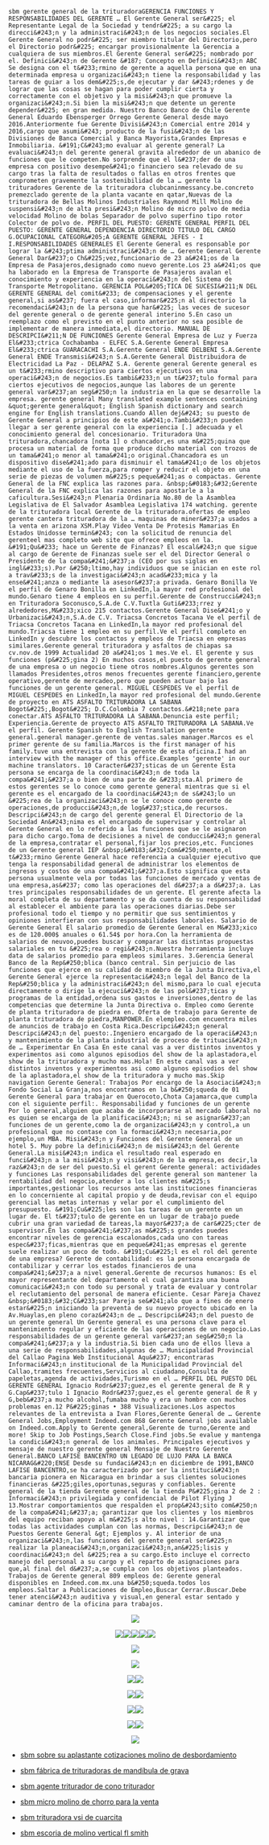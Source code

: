 
```
sbm gerente general de la trituradoraGERENCIA FUNCIONES Y RESPONSABILIDADES DEL GERENTE … El Gerente General ser&#225; el Representante Legal de la Sociedad y tendr&#225; a su cargo la direcci&#243;n y la administraci&#243;n de los negocios sociales.El Gerente General no podr&#225; ser miembro titular del Directorio,pero el Directorio podr&#225; encargar provisionalmente la Gerencia a cualquiera de sus miembros.El Gerente General ser&#225; nombrado por el. Definici&#243;n de Gerente &#187; Concepto en Definici&#243;n ABC Se designa con el t&#233;rmino de gerente a aquella persona que en una determinada empresa u organizaci&#243;n tiene la responsabilidad y las tareas de guiar a los dem&#225;s,de ejecutar y dar &#243;rdenes y de lograr que las cosas se hagan para poder cumplir cierta y correctamente con el objetivo y la misi&#243;n que promueve la organizaci&#243;n.Si bien la misi&#243;n que detente un gerente depender&#225; en gran medida. Nuestro Banco Banco de Chile Gerente General Eduardo Ebensperger Orrego Gerente General desde mayo 2016.Anteriormente fue Gerente Divisi&#243;n Comercial entre 2014 y 2016,cargo que asumi&#243; producto de la fusi&#243;n de las Divisiones de Banca Comercial y Banca Mayorista,Grandes Empresas e Inmobiliaria. &#191;C&#243;mo evaluar al gerente general? La evaluaci&#243;n del gerente general gravita alrededor de un abanico de funciones que le competen.No sorprende que el l&#237;der de una empresa con positivo desempe&#241;o financiero sea relevado de su cargo tras la falta de resultados o fallas en otros frentes que comprometen gravemente la sostenibilidad de la … gerente la trituradores Gerente de la trituradora clubcaninmessancy.be.concreto premezclado gerente de la planta vacante en qatar,Nuevas de la trituradora de Bellas Molinos Industriales Raymond Mill Molino de suspensi&#243;n de alta presi&#243;n Molino de micro polvo de media velocidad Molino de bolas Separador de polvo superfino tipo rotor Colector de polvo de. PERFIL DEL PUESTO: GERENTE GENERAL PERFIL DEL PUESTO: GERENTE GENERAL DEPENDENCIA DIRECTORIO TITULO DEL CARGO G.OCUPACIONAL CATEGOR&#205;A GERENTE GENERAL JEFES ‐ I I.RESPONSABILIDADES GENERALES El Gerente General es responsable por lograr la &#243;ptima administraci&#243;n de … Gerente General Gerente General Dar&#237;o Ch&#225;vez,funcionario de 23 a&#241;os de la Empresa de Pasajeros,designado como nuevo gerente.Los 23 a&#241;os que ha laborado en la Empresa de Transporte de Pasajeros avalan el conocimiento y experiencia en la operaci&#243;n del Sistema de Transporte Metropolitano. GERENCIA POL&#205;TICA DE SUCESI&#211;N DEL GERENTE GENERAL del comit&#233; de compensaciones y el gerente general,si as&#237; fuera el caso,informar&#225;n al directorio la recomendaci&#243;n de la persona que har&#225; las veces de sucesor del gerente general o de gerente general interino 5.En caso un reemplazo como el previsto en el punto anterior no sea posible de implementar de manera inmediata,el directorio. MANUAL DE DESCRIPCI&#211;N DE FUNCIONES Gerente General Empresa de Luz y Fuerza El&#233;ctrica Cochabamba ‐ ELFEC S.A.Gerente General Empresa El&#233;ctrica GUARACACHI S.A.Gerente General ENDE DELBENI S.A.Gerente General ENDE Transmisi&#243;n S.A.Gerente General Distribuidora de Electricidad La Paz ‐ DELAPAZ S.A. Gerente general Gerente general es un t&#233;rmino descriptivo para ciertos ejecutivos en una operaci&#243;n de negocios.Es tambi&#233;n un t&#237;tulo formal para ciertos ejecutivos de negocios,aunque las labores de un gerente general var&#237;an seg&#250;n la industria en la que se desarrolle la empresa. gerente general Many translated example sentences containing &quot;gerente general&quot; English Spanish dictionary and search engine for English translations.Cuando Allen dej&#243; su puesto de Gerente General a principios de este a&#241;o.Tambi&#233;n pueden llegar a ser gerente general con la experiencia [.] adecuada y el conocimiento general del concesionario. Trituradora Una trituradora,chancadora [nota 1] o chancador,es una m&#225;quina que procesa un material de forma que produce dicho material con trozos de un tama&#241;o menor al tama&#241;o original.Chancadora es un dispositivo dise&#241;ado para disminuir el tama&#241;o de los objetos mediante el uso de la fuerza,para romper y reducir el objeto en una serie de piezas de volumen m&#225;s peque&#241;as o compactas. Gerente General de la FNC explica las razones para. &nbsp;&#0183;&#32;Gerente General de la FNC explica las razones para apostarle a la caficultura.Sesi&#243;n Plenaria Ordinaria No.80 de la Asamblea Legislativa de El Salvador Asamblea Legislativa 174 watching. gerente de la trituradora local Gerente de la trituradora.ofertas de empleo gerente cantera trituradora de la … maquinas de miner&#237;a usados a la venta en arizona XSM.Play Video Venta De Protesis Mamarias En Estados Unidosse termin&#243; con la solicitud de renuncia del gerenteel mas completo web site que ofrece empleos en la. &#191;Qu&#233; hace un Gerente de Finanzas? El escal&#243;n que sigue al cargo de Gerente de Finanzas suele ser el del Director General o Presidente de la compa&#241;&#237;a (CEO por sus siglas en ingl&#233;s).Por &#250;ltimo,hay individuos que se inician en este rol a trav&#233;s de la investigaci&#243;n acad&#233;mica y la ense&#241;anza o mediante la asesor&#237;a privada. Genaro Bonilla Ve el perfil de Genaro Bonilla en LinkedIn,la mayor red profesional del mundo.Genaro tiene 4 empleos en su perfil.Gerente de Construcci&#243;n en Trituradora Soconusco,S.A.de C.V.Tuxtla Guti&#233;rrez y alrededores,M&#233;xico 215 contactos.Gerente General Dise&#241;o y Urbanizaci&#243;n,S.A.de C.V. Triacsa Concretos Tacana Ve el perfil de Triacsa Concretos Tacana en LinkedIn,la mayor red profesional del mundo.Triacsa tiene 1 empleo en su perfil.Ve el perfil completo en LinkedIn y descubre los contactos y empleos de Triacsa en empresas similares.Gerente general trituradora y asfaltos de chiapas sa cv.nov.de 1999 Actualidad 20 a&#241;os 1 mes.Ve el. El gerente y sus funciones (p&#225;gina 2) En muchos casos,el puesto de gerente general de una empresa o un negocio tiene otros nombres.Algunos gerentes son llamados Presidentes,otros menos frecuentes gerente financiero,gerente operativo,gerente de mercadeo,pero que pueden actuar bajo las funciones de un gerente general. MIGUEL CESPEDES Ve el perfil de MIGUEL CESPEDES en LinkedIn,la mayor red profesional del mundo.Gerente de proyecto en ATS ASFALTO TRITURADORA LA SABANA Bogot&#225;,Bogot&#225; D.C.Colombia 7 contactos.&#218;nete para conectar.ATS ASFALTO TRITURADORA LA SABANA.Denuncia este perfil; Experiencia.Gerente de proyecto ATS ASFALTO TRITURADORA LA SABANA.Ve el perfil. Gerente Spanish to English Translation gerente general.general manager.gerente de ventas.sales manager.Marcos es el primer gerente de su familia.Marcos is the first manager of his family.tuve una entrevista con la gerente de esta oficina.I had an interview with the manager of this office.Examples 'gerente' in our machine translators. 10 Caracter&#237;sticas de un Gerente Esta persona se encarga de la coordinaci&#243;n de toda la compa&#241;&#237;a o bien de una parte de &#233;sta.Al primero de estos gerentes se lo conoce como gerente general mientras que si el gerente es el encargado de la coordinaci&#243;n de s&#243;lo un &#225;rea de la organizaci&#243;n se le conoce como gerente de operaciones,de producci&#243;n,de log&#237;stica,de recursos. Descripci&#243;n de cargo del gerente general El Directorio de la Sociedad An&#243;nima es el encargado de supervisar y controlar al Gerente General en lo referido a las funciones que se le asignaron para dicho cargo.Toma de decisiones a nivel de conducci&#243;n general de la empresa,contratar el personal,fijar los precios,etc. Funciones de un Gerente general IEP &nbsp;&#0183;&#32;Com&#250;nmente,el t&#233;rmino Gerente General hace referencia a cualquier ejecutivo que tenga la responsabilidad general de administrar los elementos de ingresos y costos de una compa&#241;&#237;a.Esto significa que esta persona usualmente vela por todas las funciones de mercado y ventas de una empresa,as&#237; como las operaciones del d&#237;a a d&#237;a. Las tres principales responsabilidades de un gerente. El gerente afecta la moral completa de su departamento y se da cuenta de su responsabilidad al establecer el ambiente para las operaciones diarias.Debe ser profesional todo el tiempo y no permitir que sus sentimientos y opiniones interfieran con sus responsabilidades laborales. Salario de Gerente General El salario promedio de Gerente General en M&#233;xico es de 120.000$ anuales o 61.54$ por hora.Con la herramienta de salarios de neuvoo,puedes buscar y comparar las distintas propuestas salariales en tu &#225;rea o regi&#243;n.Nuestra herramienta incluye data de salarios promedio para empleos similares. 3.Gerencia General Banco de la Rep&#250;blica (banco central. Sin perjuicio de las funciones que ejerce en su calidad de miembro de la Junta Directiva,el Gerente General ejerce la representaci&#243;n legal del Banco de la Rep&#250;blica y la administraci&#243;n del mismo,para lo cual ejecuta directamente o dirige la ejecuci&#243;n de las pol&#237;ticas y programas de la entidad,ordena sus gastos e inversiones,dentro de las competencias que determine la Junta Directiva o. Empleo como Gerente de planta trituradora de piedra en. Oferta de trabajo para Gerente de planta trituradora de piedra,MANPOWER.En elempleo.com encuentra miles de anuncios de trabajo en Costa Rica.Descripci&#243;n general Descripci&#243;n del puesto:.Ingeniero encargado de la operaci&#243;n y mantenimiento de la planta industrial de proceso de trituaci&#243;n de … Experimentar En Casa En este canal vas a ver distintos inventos y experimentos asi como algunos episodios del show de la aplastadora,el show de la trituradora y mucho mas.Hola! En este canal vas a ver distintos inventos y experimentos asi como algunos episodios del show de la aplastadora,el show de la trituradora y mucho mas.Skip navigation Gerente General: Trabajos Por encargo de la Asociaci&#243;n Fondo Social La Granja,nos encontramos en la b&#250;squeda de 01 Gerente General para trabajar en Querocoto,Chota Cajamarca,que cumpla con el siguiente perfil:. Responsabilidad y funciones de un gerente Por lo general,alguien que acaba de incorporarse al mercado laboral no es quien se encarga de la planificaci&#243;n; ni se asignar&#237;an funciones de un gerente,como la de organizaci&#243;n y control,a un profesional que no contase con la formaci&#243;n necesaria,por ejemplo,un MBA. Misi&#243;n y Funciones del Gerente General de un hotel 5. Muy pobre la definici&#243;n de misi&#243;n del Gerente General.La misi&#243;n indica el resultado real esperado en funci&#243;n a la misi&#243;n y visi&#243;n de la empresa,es decir,la raz&#243;n de ser del puesto.Si el gerent Gerente general: actividades y funciones Las responsabilidades del gerente general son mantener la rentabilidad del negocio,atender a los clientes m&#225;s importantes,gestionar los recursos ante las instituciones financieras en lo concerniente al capital propio y de deuda,revisar con el equipo gerencial las metas internas y velar por el cumplimiento del presupuesto. &#191;Cu&#225;les son las tareas de un gerente en un lugar de. El t&#237;tulo de gerente en un lugar de trabajo puede cubrir una gran variedad de tareas,la mayor&#237;a de car&#225;cter de supervisor.En las compa&#241;&#237;as m&#225;s grandes puedes encontrar niveles de gerencia escalonados,cada uno con tareas espec&#237;ficas,mientras que en peque&#241;as empresas el gerente suele realizar un poco de todo. &#191;Cu&#225;l es el rol del gerente de una empresa? Gerente de contabilidad: es la persona encargada de contabilizar y cerrar los estados financieros de una compa&#241;&#237;a a nivel general.Gerente de recursos humanos: Es el mayor representante del departamento el cual garantiza una buena comunicaci&#243;n con todo su personal y trata de evaluar y controlar el reclutamiento del personal de manera eficiente. Cesar Pareja Chavez &nbsp;&#0183;&#32;C&#233;sar Pareja se&#241;alo que a fines de enero estar&#225;n iniciando la preventa de su nuevo proyecto ubicado en la Av.Huaylas,en pleno coraz&#243;n de … Descripci&#243;n del puesto de un gerente general Un Gerente general es una persona clave para el mantenimiento regular y eficiente de las operaciones de un negocio.Las responsabilidades de un gerente general var&#237;an seg&#250;n la compa&#241;&#237;a y la industria.Si bien cada uno de ellos lleva a una serie de responsabilidades,algunas de … Municipalidad Provincial del Callao Pagina Web Institucional Aqu&#237; encontraras Informaci&#243;n institucional de la Municipalidad Provincial del Callao,tramites frecuentes,Servicios al ciudadano,Consulta de papeletas,agenda de actividades,Turismo en el … PERFIL DEL PUESTO DEL GERENTE GENERAL Ignacio Rodr&#237;guez,es el gerente general de R y G.Cap&#237;tulo 1 Ignacio Rodr&#237;guez,es el gerente general de R y G,beb&#237;a mucho alcohol,fumaba mucho y era un hombre con muchos problemas en.12 P&#225;ginas • 388 Visualizaciones.Los aspectos relevantes de la entrevista a Ivan Flores,Gerente General de … Gerente General Jobs,Employment Indeed.com 868 Gerente General jobs available on Indeed.com.Apply to Gerente general,Gerente de turno,Gerente and more! Skip to Job Postings,Search Close.Find jobs.Se evalue y mantenga la condici&#243;n general de los animales. Principales ejecutivos y mensaje de nuestro gerente general Mensaje de Nuestro Gerente General.BANCO LAFISE BANCENTRO UN LEGADO DE LUJO PARA LA BANCA NICARAG&#220;ENSE Desde su fundaci&#243;n en diciembre de 1991,BANCO LAFISE BANCENTRO,se ha caracterizado por ser la instituci&#243;n bancaria pionera en Nicaragua en brindar a sus clientes soluciones financieras &#225;giles,oportunas,seguras y confiables. Gerente general de la tienda Gerente general de la tienda P&#225;gina 2 de 2 : Informaci&#243;n privilegiada y confidencial de Pilot Flying J 13.Mostrar comportamientos que respalden el prop&#243;sito com&#250;n de la compa&#241;&#237;a; garantizar que los clientes y los miembros del equipo reciban apoyo al m&#225;s alto nivel : 14.Garantizar que todas las actividades cumplan con las normas, Descripci&#243;n de Puestos Gerente General &gt; Ejemplos y. Al interior de una organizaci&#243;n,las funciones del gerente general ser&#225;n realizar la planeaci&#243;n,organizaci&#243;n,an&#225;lisis y coordinaci&#243;n del &#225;rea a su cargo.Esto incluye el correcto manejo del personal a su cargo y el reparto de asignaciones para que,al final del d&#237;a,se cumpla con los objetivos planteados. Trabajos de Gerente general 809 empleos de: Gerente general disponibles en Indeed.com.mx.una b&#250;squeda.todos los empleos.Saltar a Publicaciones de Empleo,Buscar Cerrar.Buscar.Debe tener atenci&#243;n auditiva y visual,en general estar sentado y caminar dentro de la oficina para trabajos. 
```

<div align="center">

<a href="https://es-crusher.shibang-china.com/github&k=sbm+gerente+general+de+la+trituradora"><img src="https://static.shibang-china.com/es/crusher/logo.jpg"></a>

<a href="https://es-crusher.shibang-china.com/github&k=sbm+gerente+general+de+la+trituradora"><img src="https://static.shibang-china.com/es/crusher/index.jpg"></a><a href="https://es-crusher.shibang-china.com/material.htmlgithub&k=sbm+gerente+general+de+la+trituradora"><img src="https://static.shibang-china.com/es/crusher/material.jpg"></a><a href="https://es-crusher.shibang-china.com/application.htmlgithub&k=sbm+gerente+general+de+la+trituradora"><img src="https://static.shibang-china.com/es/crusher/application.jpg"></a><a href="https://es-crusher.shibang-china.com/aboutus.htmlgithub&k=sbm+gerente+general+de+la+trituradora"><img src="https://static.shibang-china.com/es/crusher/aboutus.jpg"></a><a href="https://es-crusher.shibang-china.com/contact.htmlgithub&k=sbm+gerente+general+de+la+trituradora"><img src="https://static.shibang-china.com/es/crusher/contact.jpg"></a>

<a href="https://es-crusher.shibang-china.com/github&k=sbm+gerente+general+de+la+trituradora"><img src="https://static.shibang-china.com/es/crusher/banner.jpg"></a>

<a href="https://swt.shibang-china.com/github&k=sbm+gerente+general+de+la+trituradora"><img src="https://static.shibang-china.com/es/crusher/text.jpg"></a>

<a href="https://swt.shibang-china.com/github&k=sbm+gerente+general+de+la+trituradora"><img src="https://static.shibang-china.com/es/crusher/chat.jpg"></a><a href="https://es-crusher.shibang-china.com/contact.htmlgithub&k=sbm+gerente+general+de+la+trituradora"><img src="https://static.shibang-china.com/es/crusher/message.jpg"></a>

<a href="https://es-crusher.shibang-china.com/products/pe.htmlgithub&k=sbm+gerente+general+de+la+trituradora"><img src="https://static.shibang-china.com/es/crusher/pe.jpg"></a><a href="https://es-crusher.shibang-china.com/products/pf.htmlgithub&k=sbm+gerente+general+de+la+trituradora"><img src="https://static.shibang-china.com/es/crusher/pf.jpg"></a>

<a href="https://es-crusher.shibang-china.com/products/hpt.htmlgithub&k=sbm+gerente+general+de+la+trituradora"><img src="https://static.shibang-china.com/es/crusher/hpt.jpg"></a><a href="https://es-crusher.shibang-china.com/products/vsi.htmlgithub&k=sbm+gerente+general+de+la+trituradora"><img src="https://static.shibang-china.com/es/crusher/vsi.jpg"></a>

<a href="https://es-crusher.shibang-china.com/products/klv.htmlgithub&k=sbm+gerente+general+de+la+trituradora"><img src="https://static.shibang-china.com/es/crusher/klv.jpg"></a><a href="https://es-crusher.shibang-china.com/products/portable.htmlgithub&k=sbm+gerente+general+de+la+trituradora"><img src="https://static.shibang-china.com/es/crusher/portable.jpg"></a>

<a href="https://swt.shibang-china.com/github&k=sbm+gerente+general+de+la+trituradora"><img src="https://static.shibang-china.com/es/crusher/case.jpg"></a>

</div>


* [sbm sobre su aplastante cotizaciones molino de desbordamiento](sbm%20sobre%20su%20aplastante%20cotizaciones%20molino%20de%20desbordamiento.md)

* [sbm fábrica de trituradoras de mandíbula de grava](sbm%20f%C3%A1brica%20de%20trituradoras%20de%20mand%C3%ADbula%20de%20grava.md)

* [sbm agente triturador de cono triturador](sbm%20agente%20triturador%20de%20cono%20triturador.md)

* [sbm micro molino de chorro para la venta](sbm%20micro%20molino%20de%20chorro%20para%20la%20venta.md)

* [sbm trituradora vsi de cuarcita](sbm%20trituradora%20vsi%20de%20cuarcita.md)

* [sbm escoria de molino vertical fl smith](sbm%20escoria%20de%20molino%20vertical%20fl%20smith.md)